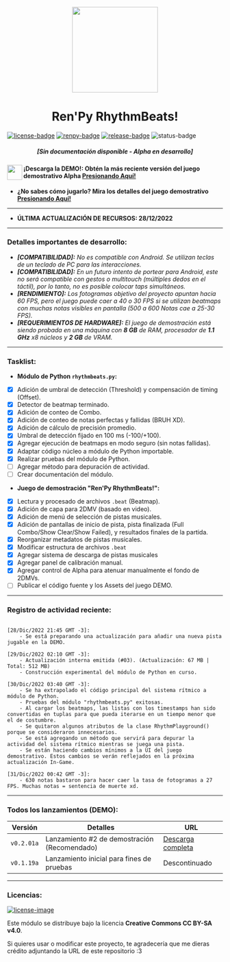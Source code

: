 [license]: http://creativecommons.org/licenses/by-sa/4.0/
[renpy]: https://renpy.org/
[release]: https://github.com/CharlieFuu69/RenPy_RhythmBeats/releases

[renpy-badge]: https://img.shields.io/badge/Ren'Py-v7.4.11-red?style=for-the-badge&logo=python
[license-image]: https://licensebuttons.net/l/by-sa/4.0/88x31.png
[license-badge]: https://img.shields.io/badge/Licencia-CC--BY--SA%204.0-brightgreen?style=for-the-badge
[status-badge]: https://img.shields.io/badge/Status-Alpha-ff0000?style=for-the-badge
[release-badge]: https://img.shields.io/github/v/release/CharlieFuu69/RenPy_RhythmBeats?style=for-the-badge&logo=github


<p align="center">
  <img width="200" height="200" src="https://user-images.githubusercontent.com/77955772/208582867-fe267999-3f6c-448f-ae78-26b14ced10ac.png">
</p>

<h1 align = "center"> Ren'Py RhythmBeats! </h1>

[![license-badge]][license] [![renpy-badge]][renpy] [![release-badge]][release] ![status-badge]

<h5 align = "center">
    <i>[Sin documentación disponible - Alpha en desarrollo]</i>
</h5>

<img align="left" width="35" height="35" src="https://user-images.githubusercontent.com/77955772/195962734-6a3e86be-c5c5-475f-8980-815819b07dfa.png"></img>
#### ¡Descarga la DEMO!: Obtén la más reciente versión del juego demostrativo Alpha [Presionando Aquí!](https://github.com/CharlieFuu69/RenPy_RhythmBeats/releases)

* **¿No sabes cómo jugarlo? Mira los detalles del juego demostrativo [Presionando Aquí!](DETALLES_DEMO.md)**

---

* **ÚLTIMA ACTUALIZACIÓN DE RECURSOS: 28/12/2022**

---
### Detalles importantes de desarrollo:
* _**[COMPATIBILIDAD]:** No es compatible con Android. Se utilizan teclas de un teclado de PC para las interacciones._
* _**[COMPATIBILIDAD]:** En un futuro intento de portear para Android, este no será compatible con gestos o multitouch (múltiples dedos en el táctil), por lo tanto, no es posible colocar taps simultáneos._
* _**[RENDIMIENTO]:** Los fotogramas objetivo del proyecto apuntan hacia 60 FPS, pero el juego puede caer a 40 o 30 FPS si se utilizan beatmaps con muchas notas visibles en pantalla (500 a 600 Notas cae a 25-30 FPS)._
* _**[REQUERIMIENTOS DE HARDWARE]:** El juego de demostración está siendo probada en una máquina con **8 GB** de RAM, procesador de **1.1 GHz** x8 núcleos y **2 GB** de VRAM._

---
### Tasklist:
* **Módulo de Python `rhythmbeats.py`:**

- [x] Adición de umbral de detección (Threshold) y compensación de timing (Offset).
- [x] Detector de beatmap terminado.
- [x] Adición de conteo de Combo.
- [x] Adición de conteo de notas perfectas y fallidas (BRUH XD).
- [x] Adición de cálculo de precisión promedio.
- [x] Umbral de detección fijado en 100 ms (-100/+100).
- [x] Agregar ejecución de beatmaps en modo seguro (sin notas fallidas).
- [x] Adaptar código núcleo a módulo de Python importable.
- [x] Realizar pruebas del módulo de Python.
- [ ] Agregar método para depuración de actividad.
- [ ] Crear documentación del módulo.

* **Juego de demostración "Ren'Py RhythmBeats!":**

- [x] Lectura y procesado de archivos `.beat` (Beatmap).
- [x] Adición de capa para 2DMV (basado en video).
- [x] Adición de menú de selección de pistas musicales.
- [x] Adición de pantallas de inicio de pista, pista finalizada (Full Combo/Show Clear/Show Failed), y resultados finales de la partida.
- [x] Reorganizar metadatos de pistas musicales.
- [x] Modificar estructura de archivos `.beat`
- [x] Agregar sistema de descarga de pistas musicales
- [x] Agregar panel de calibración manual.
- [x] Agregar control de Alpha para atenuar manualmente el fondo de 2DMVs.
- [ ] Publicar el código fuente y los Assets del juego DEMO.

---
### Registro de actividad reciente:
```
    
[28/Dic/2022 21:45 GMT -3]:
    - Se está preparando una actualización para añadir una nueva pista jugable en la DEMO.
    
[29/Dic/2022 02:10 GMT -3]:
    - Actualización interna emitida (#03). (Actualización: 67 MB | Total: 512 MB)
    - Construcción experimental del módulo de Python en curso.
    
[30/Dic/2022 03:40 GMT -3]:
    - Se ha extrapolado el código principal del sistema rítmico a módulo de Python.
    - Pruebas del módulo "rhythmbeats.py" exitosas.
    - Al cargar los beatmaps, las listas con los timestamps han sido convertidas en tuplas para que pueda iterarse en un tiempo menor que el de costumbre.
    - Se quitaron algunos atributos de la clase RhythmPlayground() porque se consideraron innecesarios.
    - Se está agregando un método que servirá para depurar la actividad del sistema rítmico mientras se juega una pista.
    - Se están haciendo cambios mínimos a la UI del juego demostrativo. Estos cambios se verán reflejados en la próxima actualización In-Game.
    
[31/Dic/2022 00:42 GMT -3]:
    - 630 notas bastaron para hacer caer la tasa de fotogramas a 27 FPS. Muchas notas = sentencia de muerte xd.
```

---
### Todos los lanzamientos (DEMO):

|Versión|Detalles|URL|
|---|---|---|
|`v0.2.01a`|Lanzamiento #2 de demostración (Recomendado)|[Descarga completa](https://github.com/CharlieFuu69/RenPy_RhythmBeats/releases/tag/v0.2.01a)|
|`v0.1.19a`|Lanzamiento inicial para fines de pruebas| Descontinuado |

---
### Licencias:
[![license-image]][license]

Este módulo se distribuye bajo la licencia **Creative Commons CC BY-SA v4.0**.

Si quieres usar o modificar este proyecto, te agradecería que me dieras crédito adjuntando la URL de este repositorio :3

